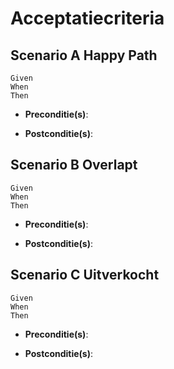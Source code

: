 # Acceptatiecriteria

## Scenario A Happy Path


```gherkin
Given
When
Then
```

- **Preconditie(s)**:  


- **Postconditie(s)**:


## Scenario B Overlapt

```gherkin
Given
When
Then
```

- **Preconditie(s)**:


- **Postconditie(s)**:



## Scenario C Uitverkocht

```gherkin
Given
When
Then
```

- **Preconditie(s)**:


- **Postconditie(s)**:


